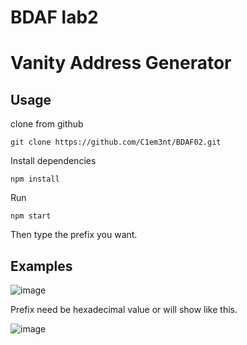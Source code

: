 # BDAF lab2 
# Vanity Address Generator

## Usage
clone from github
``` 
git clone https://github.com/C1em3nt/BDAF02.git
```
Install dependencies

```
npm install
```

Run

```
npm start
```
Then type the prefix you want.

## Examples
![image](https://user-images.githubusercontent.com/87816657/223061419-9e9c9efe-c29b-40e2-a9ae-45786e9ee782.png)

Prefix need be hexadecimal value or will show like this.

![image](https://user-images.githubusercontent.com/87816657/223101896-551df764-b7d1-487e-8835-38b8e8d8a61d.png)
